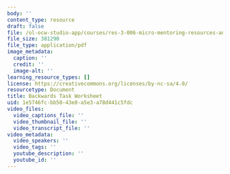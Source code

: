 ```yaml
---
body: ''
content_type: resource
draft: false
file: /ol-ocw-studio-app/courses/res-3-006-micro-mentoring-resources-and-materials-science-curriculum-spring-2021/mitres3_006sp21_backwards_task_worksheet.pdf
file_size: 381290
file_type: application/pdf
image_metadata:
  caption: ''
  credit: ''
  image-alt: ''
learning_resource_types: []
license: https://creativecommons.org/licenses/by-nc-sa/4.0/
resourcetype: Document
title: Backwards Task Worksheet
uid: 1e5746fc-bb50-43e8-a5e3-a78d441c5fdc
video_files:
  video_captions_file: ''
  video_thumbnail_file: ''
  video_transcript_file: ''
video_metadata:
  video_speakers: ''
  video_tags: ''
  youtube_description: ''
  youtube_id: ''
---
```

